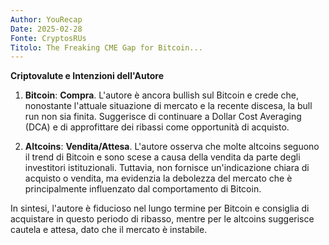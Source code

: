 ```yaml
---
Author: YouRecap
Date: 2025-02-28
Fonte: CryptosRUs
Titolo: The Freaking CME Gap for Bitcoin...
---
```


**Criptovalute e Intenzioni dell'Autore**

1. **Bitcoin**: **Compra**. L'autore è ancora bullish sul Bitcoin e crede che, nonostante l'attuale situazione di mercato e la recente discesa, la bull run non sia finita. Suggerisce di continuare a Dollar Cost Averaging (DCA) e di approfittare dei ribassi come opportunità di acquisto.

2. **Altcoins**: **Vendita/Attesa**. L'autore osserva che molte altcoins seguono il trend di Bitcoin e sono scese a causa della vendita da parte degli investitori istituzionali. Tuttavia, non fornisce un'indicazione chiara di acquisto o vendita, ma evidenzia la debolezza del mercato che è principalmente influenzato dal comportamento di Bitcoin.

In sintesi, l'autore è fiducioso nel lungo termine per Bitcoin e consiglia di acquistare in questo periodo di ribasso, mentre per le altcoins suggerisce cautela e attesa, dato che il mercato è instabile.
